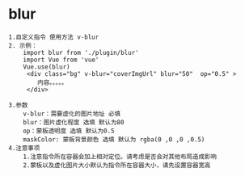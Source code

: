 # blur
    1.自定义指令 使用方法 v-blur
    2. 示例：
        import blur from './plugin/blur'
        import Vue from 'vue'
        Vue.use(blur)
         <div class="bg" v-blur="coverImgUrl" blur="50"  op="0.5" >
            内容。。。。。
         </div>

    3.参数
        v-blur：需要虚化的图片地址 必填
        blur：图片虚化程度 选填 默认为80
        op：蒙板透明度 选填 默认为0.5
        maskColor: 蒙板背景颜色 选填 默认为 rgba(0 ,0 ,0 ,0.5)
    4.注意事项
        1.注意指令所在容器会加上相对定位。请考虑是否会对其他布局造成影响
        2.蒙板以及虚化图片大小默认为指令所在容器大小，请先设置容器宽高